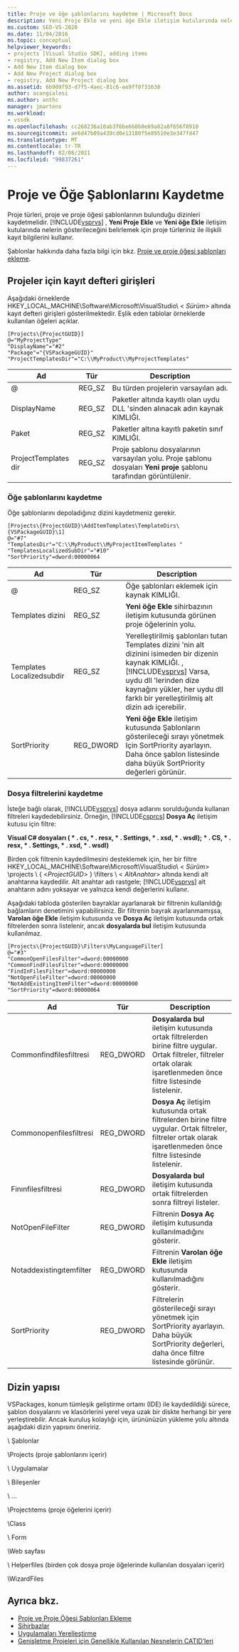 ```yaml
---
title: Proje ve öğe şablonlarını kaydetme | Microsoft Docs
description: Yeni Proje Ekle ve yeni öğe Ekle iletişim kutularında nelerin gösterileceğini belirlemek için, Visual Studio 'Nun proje türleriniz için kayıt bilgilerini nasıl kullandığını öğrenin.
ms.custom: SEO-VS-2020
ms.date: 11/04/2016
ms.topic: conceptual
helpviewer_keywords:
- projects [Visual Studio SDK], adding items
- registry, Add New Item dialog box
- Add New Item dialog box
- Add New Project dialog box
- registry, Add New Project dialog box
ms.assetid: 6b909f93-d7f5-4aec-81c6-ee9ff0f31638
author: acangialosi
ms.author: anthc
manager: jmartens
ms.workload:
- vssdk
ms.openlocfilehash: cc268236a10ab3f6be660b0e69a82a8f656f8910
ms.sourcegitcommit: ae6d47b09a439cd0e13180f5e89510e3e347fd47
ms.translationtype: MT
ms.contentlocale: tr-TR
ms.lasthandoff: 02/08/2021
ms.locfileid: "99837261"
---
```

# <a name="registering-project-and-item-templates"></a>Proje ve Öğe Şablonlarını Kaydetme
Proje türleri, proje ve proje öğesi şablonlarının bulunduğu dizinleri kaydetmelidir. [!INCLUDE[vsprvs](../../code-quality/includes/vsprvs_md.md)] , **Yeni Proje Ekle** ve **Yeni öğe Ekle** iletişim kutularında nelerin gösterileceğini belirlemek için proje türleriniz ile ilişkili kayıt bilgilerini kullanır.

 Şablonlar hakkında daha fazla bilgi için bkz. [Proje ve proje öğesi şablonları ekleme](../../extensibility/internals/adding-project-and-project-item-templates.md).

## <a name="registry-entries-for-projects"></a>Projeler için kayıt defteri girişleri
 Aşağıdaki örneklerde HKEY_LOCAL_MACHINE\Software\Microsoft\VisualStudio\\ < *Sürüm*> altında kayıt defteri girişleri gösterilmektedir. Eşlik eden tablolar örneklerde kullanılan öğeleri açıklar.

```
[Projects\{ProjectGUID}]
@="MyProjectType"
"DisplayName"="#2"
"Package"="{VSPackageGUID}"
"ProjectTemplatesDir"="C:\\MyProduct\\MyProjectTemplates"
```

|Ad|Tür|Description|
|----------|----------|-----------------|
|@|REG_SZ|Bu türden projelerin varsayılan adı.|
|DisplayName|REG_SZ|Paketler altında kayıtlı olan uydu DLL 'sinden alınacak adın kaynak KIMLIĞI.|
|Paket|REG_SZ|Paketler altına kayıtlı paketin sınıf KIMLIĞI.|
|ProjectTemplates dir|REG_SZ|Proje şablonu dosyalarının varsayılan yolu. Proje şablonu dosyaları **Yeni proje** şablonu tarafından görüntülenir.|

### <a name="registering-item-templates"></a>Öğe şablonlarını kaydetme
 Öğe şablonlarını depoladığınız dizini kaydetmeniz gerekir.

```
[Projects\{ProjectGUID}\AddItemTemplates\TemplateDirs\{VSPackageGUID}\1]
@="#7"
"TemplatesDir"="C:\\MyProduct\\MyProjectItemTemplates "
"TemplatesLocalizedSubDir"="#10"
"SortPriority"=dword:00000064
```

| Ad | Tür | Description |
|--------------------------|-----------| - |
| @ | REG_SZ | Öğe şablonları eklemek için kaynak KIMLIĞI. |
| Templates dizini | REG_SZ | **Yeni öğe Ekle** sihirbazının iletişim kutusunda görünen proje öğelerinin yolu. |
| Templates Localizedsubdir | REG_SZ | Yerelleştirilmiş şablonları tutan Templates dizini 'nin alt dizinini isimeden bir dizenin kaynak KIMLIĞI. , [!INCLUDE[vsprvs](../../code-quality/includes/vsprvs_md.md)] Varsa, uydu dll 'lerinden dize kaynağını yükler, her uydu dll farklı bir yerelleştirilmiş alt dizin adı içerebilir. |
| SortPriority | REG_DWORD | **Yeni öğe Ekle** iletişim kutusunda Şablonların gösterileceği sırayı yönetmek Için SortPriority ayarlayın. Daha önce şablon listesinde daha büyük SortPriority değerleri görünür. |

### <a name="registering-file-filters"></a>Dosya filtrelerini kaydetme
 İsteğe bağlı olarak, [!INCLUDE[vsprvs](../../code-quality/includes/vsprvs_md.md)] dosya adlarını sorulduğunda kullanan filtreleri kaydedebilirsiniz. Örneğin, [!INCLUDE[csprcs](../../data-tools/includes/csprcs_md.md)] **Dosya Aç** iletişim kutusu için filtre:

 **Visual C# dosyaları ( \* . cs, \* . resx, \* . Settings, \* . xsd, \* . wsdl); \* . CS, \* . resx, \* . Settings, \* . xsd, \* . wsdl)**

 Birden çok filtrenin kaydedilmesini desteklemek için, her bir filtre HKEY_LOCAL_MACHINE\Software\Microsoft\VisualStudio\\ < *Sürüm*> \projects \\ { \<*ProjectGUID*> } \filters \\ < *AltAnahtar*> altında kendi alt anahtarına kaydedilir. Alt anahtar adı rastgele; [!INCLUDE[vsprvs](../../code-quality/includes/vsprvs_md.md)] alt anahtarın adını yoksayar ve yalnızca kendi değerlerini kullanır.

 Aşağıdaki tabloda gösterilen bayraklar ayarlanarak bir filtrenin kullanıldığı bağlamların denetimini yapabilirsiniz. Bir filtrenin bayrak ayarlanmamışsa, **Varolan öğe Ekle** iletişim kutusunda ve **Dosya Aç** iletişim kutusunda ortak filtrelerden sonra listelenir, ancak **dosyalarda bul** iletişim kutusunda kullanılmaz.

```
[Projects\{ProjectGUID}\Filters\MyLanguageFilter]
@="#3"
"CommonOpenFilesFilter"=dword:00000000
"CommonFindFilesFilter"=dword:00000000
"FindInFilesFilter"=dword:00000000
"NotOpenFileFilter"=dword:00000000
"NotAddExistingItemFilter"=dword:00000000
"SortPriority"=dword:00000064
```

|Ad|Tür|Description|
|----------|----------|-----------------|
|Commonfindfilesfiltresi|REG_DWORD|**Dosyalarda bul** iletişim kutusunda ortak filtrelerden birine filtre uygular. Ortak filtreler, filtreler ortak olarak işaretlenmeden önce filtre listesinde listelenir.|
|Commonopenfilesfiltresi|REG_DWORD|**Dosya Aç** iletişim kutusunda ortak filtrelerden birine filtre uygular. Ortak filtreler, filtreler ortak olarak işaretlenmeden önce filtre listesinde listelenir.|
|Finınfilesfiltresi|REG_DWORD|**Dosyalarda bul** iletişim kutusunda ortak filtrelerden sonra filtreyi listeler.|
|NotOpenFileFilter|REG_DWORD|Filtrenin **Dosya Aç** iletişim kutusunda kullanılmadığını gösterir.|
|Notaddexistingıtemfilter|REG_DWORD|Filtrenin **Varolan öğe Ekle** iletişim kutusunda kullanılmadığını gösterir.|
|SortPriority|REG_DWORD|Filtrelerin gösterileceği sırayı yönetmek için SortPriority ayarlayın. Daha büyük SortPriority değerleri, daha önce filtre listesinde görünür.|

## <a name="directory-structure"></a>Dizin yapısı
 VSPackages, konum tümleşik geliştirme ortamı (IDE) ile kaydedildiği sürece, şablon dosyalarını ve klasörlerini yerel veya uzak bir diskte herhangi bir yere yerleştirebilir. Ancak kuruluş kolaylığı için, ürününüzün yükleme yolu altında aşağıdaki dizin yapısını öneririz.

 \ Şablonlar

 \Projects (proje şablonlarını içerir)

 \ Uygulamalar

 \ Bileşenler

 \ ...

 \Projectıtems (proje öğelerini içerir)

 \Class

 \ Form

 \Web sayfası

 \ Helperfiles (birden çok dosya proje öğelerinde kullanılan dosyaları içerir)

 \WizardFiles

## <a name="see-also"></a>Ayrıca bkz.

- [Proje ve Proje Öğesi Şablonları Ekleme](../../extensibility/internals/adding-project-and-project-item-templates.md)
- [Sihirbazlar](../../extensibility/internals/wizards.md)
- [Uygulamaları Yerelleştirme](../../ide/globalizing-and-localizing-applications.md)
- [Genişletme Projeleri için Genellikle Kullanılan Nesnelerin CATID’leri](../../extensibility/internals/catids-for-objects-that-are-typically-used-to-extend-projects.md)
